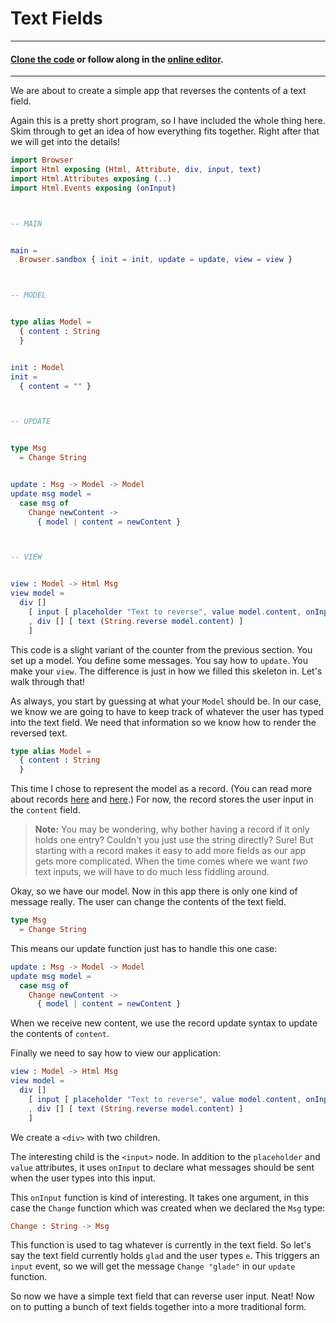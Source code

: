 # Text Fields

---
#### [Clone the code](https://github.com/evancz/elm-architecture-tutorial/) or follow along in the [online editor](https://ellie-app.com/37gW7sj9wPVa1).
---

We are about to create a simple app that reverses the contents of a text field.

Again this is a pretty short program, so I have included the whole thing here. Skim through to get an idea of how everything fits together. Right after that we will get into the details!


```elm
import Browser
import Html exposing (Html, Attribute, div, input, text)
import Html.Attributes exposing (..)
import Html.Events exposing (onInput)



-- MAIN


main =
  Browser.sandbox { init = init, update = update, view = view }



-- MODEL


type alias Model =
  { content : String
  }


init : Model
init =
  { content = "" }



-- UPDATE


type Msg
  = Change String


update : Msg -> Model -> Model
update msg model =
  case msg of
    Change newContent ->
      { model | content = newContent }



-- VIEW


view : Model -> Html Msg
view model =
  div []
    [ input [ placeholder "Text to reverse", value model.content, onInput Change ] []
    , div [] [ text (String.reverse model.content) ]
    ]
```

This code is a slight variant of the counter from the previous section. You set up a model. You define some messages. You say how to `update`. You make your `view`. The difference is just in how we filled this skeleton in. Let's walk through that!

As always, you start by guessing at what your `Model` should be. In our case, we know we are going to have to keep track of whatever the user has typed into the text field. We need that information so we know how to render the reversed text.

```elm
type alias Model =
  { content : String
  }
```

This time I chose to represent the model as a record. (You can read more about records [here](https://guide.elm-lang.org/core_language.html#records) and [here](https://elm-lang.org/docs/records).) For now, the record stores the user input in the `content` field.

> **Note:** You may be wondering, why bother having a record if it only holds one entry? Couldn't you just use the string directly? Sure! But starting with a record makes it easy to add more fields as our app gets more complicated. When the time comes where we want *two* text inputs, we will have to do much less fiddling around.

Okay, so we have our model. Now in this app there is only one kind of message really. The user can change the contents of the text field.

```elm
type Msg
  = Change String
```

This means our update function just has to handle this one case:

```elm
update : Msg -> Model -> Model
update msg model =
  case msg of
    Change newContent ->
      { model | content = newContent }
```

When we receive new content, we use the record update syntax to update the contents of `content`.

Finally we need to say how to view our application:

```elm
view : Model -> Html Msg
view model =
  div []
    [ input [ placeholder "Text to reverse", value model.content, onInput Change ] []
    , div [] [ text (String.reverse model.content) ]
    ]
```

We create a `<div>` with two children.

The interesting child is the `<input>` node. In addition to the `placeholder` and `value` attributes, it uses `onInput` to declare what messages should be sent when the user types into this input.

This `onInput` function is kind of interesting. It takes one argument, in this case the `Change` function which was created when we declared the `Msg` type:

```elm
Change : String -> Msg
```

This function is used to tag whatever is currently in the text field. So let's say the text field currently holds `glad` and the user types `e`. This triggers an `input` event, so we will get the message `Change "glade"` in our `update` function.

So now we have a simple text field that can reverse user input. Neat! Now on to putting a bunch of text fields together into a more traditional form.
